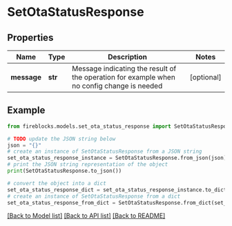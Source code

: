 # SetOtaStatusResponse


## Properties

Name | Type | Description | Notes
------------ | ------------- | ------------- | -------------
**message** | **str** | Message indicating the result of the operation for example when no config change is needed | [optional] 

## Example

```python
from fireblocks.models.set_ota_status_response import SetOtaStatusResponse

# TODO update the JSON string below
json = "{}"
# create an instance of SetOtaStatusResponse from a JSON string
set_ota_status_response_instance = SetOtaStatusResponse.from_json(json)
# print the JSON string representation of the object
print(SetOtaStatusResponse.to_json())

# convert the object into a dict
set_ota_status_response_dict = set_ota_status_response_instance.to_dict()
# create an instance of SetOtaStatusResponse from a dict
set_ota_status_response_from_dict = SetOtaStatusResponse.from_dict(set_ota_status_response_dict)
```
[[Back to Model list]](../README.md#documentation-for-models) [[Back to API list]](../README.md#documentation-for-api-endpoints) [[Back to README]](../README.md)


